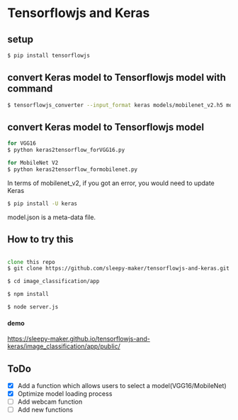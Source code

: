 # Tensorflowjs and Keras

## setup
```zsh
$ pip install tensorflowjs
```

## convert Keras model to Tensorflowjs model with command
```zsh
$ tensorflowjs_converter --input_format keras models/mobilenet_v2.h5 models4js/mobilenet_v2
```


## convert Keras model to Tensorflowjs model
```zsh
for VGG16
$ python keras2tensorflow_forVGG16.py

for MobileNet V2
$ python keras2tensorflow_formobilenet.py
```
In terms of mobilenet_v2, if you got an error, you would need to update Keras
```zsh
$ pip install -U keras
```
model.json is a meta-data file.  


 
## How to try this
```zsh

clone this repo
$ git clone https://github.com/sleepy-maker/tensorflowjs-and-keras.git

$ cd image_classification/app

$ npm install

$ node server.js

```

#### demo
https://sleepy-maker.github.io/tensorflowjs-and-keras/image_classification/app/public/  

## ToDo
- [x] Add a function which allows users to select a model(VGG16/MobileNet)
- [x] Optimize model loading process  
- [ ] Add webcam function  
- [ ] Add new functions  
